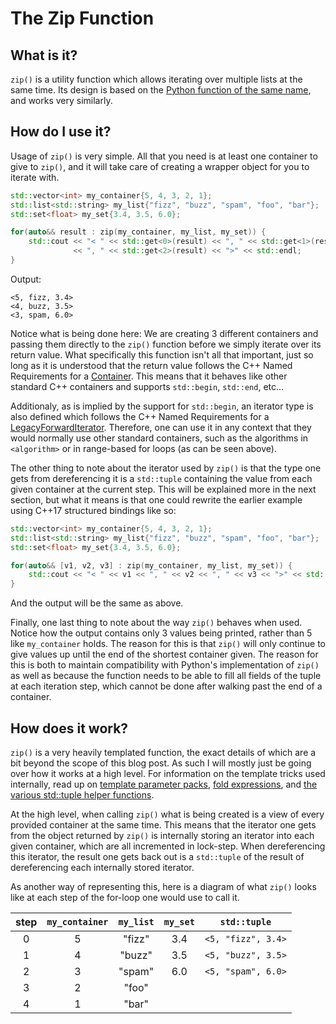 # The Zip Function

## What is it?

`zip()` is a utility function which allows iterating over multiple lists at the
same time. Its design is based on the
[Python function of the same name](https://docs.python.org/3/library/functions.html#zip),
and works very similarly.

## How do I use it?

Usage of `zip()` is very simple. All that you need is at least one container to
give to `zip()`, and it will take care of creating a wrapper object for you to
iterate with.

```cpp
std::vector<int> my_container{5, 4, 3, 2, 1};
std::list<std::string> my_list{"fizz", "buzz", "spam", "foo", "bar"};
std::set<float> my_set{3.4, 3.5, 6.0};

for(auto&& result : zip(my_container, my_list, my_set)) {
    std::cout << "< " << std::get<0>(result) << ", " << std::get<1>(result)
              << ", " << std::get<2>(result) << ">" << std::endl;
}
```

Output:
```
<5, fizz, 3.4>
<4, buzz, 3.5>
<3, spam, 6.0>
```

Notice what is being done here: We are creating 3 different containers and
passing them directly to the `zip()` function before we simply iterate over its
return value. What specifically this function isn't all that important, just so
long as it is understood that the return value follows the C++ Named
Requirements for a [Container](https://en.cppreference.com/w/cpp/named_req/Container).
This means that it behaves like other standard C++ containers and supports
`std::begin`, `std::end`, etc...

Additionaly, as is implied by the support for `std::begin`, an iterator type is
also defined which follows the C++ Named Requirements for a
[LegacyForwardIterator](https://en.cppreference.com/w/cpp/named_req/ForwardIterator).
Therefore, one can use it in any context that they would normally use other
standard containers, such as the algorithms in `<algorithm>` or in range-based
for loops (as can be seen above).

The other thing to note about the iterator used by `zip()` is that the type one
gets from dereferencing it is a `std::tuple` containing the value from each
given container at the current step. This will be explained more in the next
section, but what it means is that one could rewrite the earlier example using
C++17 structured bindings like so:

```cpp
std::vector<int> my_container{5, 4, 3, 2, 1};
std::list<std::string> my_list{"fizz", "buzz", "spam", "foo", "bar"};
std::set<float> my_set{3.4, 3.5, 6.0};

for(auto&& [v1, v2, v3] : zip(my_container, my_list, my_set)) {
    std::cout << "< " << v1 << ", " << v2 << ", " << v3 << ">" << std::endl;
}
```
And the output will be the same as above.

Finally, one last thing to note about the way `zip()` behaves when used. Notice
how the output contains only 3 values being printed, rather than 5 like
`my_container` holds. The reason for this is that `zip()` will only continue to
give values up until the end of the shortest container given. The reason for
this is both to maintain compatibility with Python's implementation of `zip()`
as well as because the function needs to be able to fill all fields of the tuple
at each iteration step, which cannot be done after walking past the end of a
container.

## How does it work?

`zip()` is a very heavily templated function, the exact details of which are a
bit beyond the scope of this blog post. As such I will mostly just be going over
how it works at a high level. For information on the template tricks used
internally, read up on [template parameter packs](https://en.cppreference.com/w/cpp/language/parameter_pack),
[fold expressions](https://en.cppreference.com/w/cpp/language/fold), and
[the various std::tuple helper functions](https://en.cppreference.com/w/cpp/header/tuple).

At the high level, when calling `zip()` what is being created is a view of every
provided container at the same time. This means that the iterator one gets from
the object returned by `zip()` is internally storing an iterator into each given
container, which are all incremented in lock-step. When dereferencing this
iterator, the result one gets back out is a `std::tuple` of the result of
dereferencing each internally stored iterator.

As another way of representing this, here is a diagram of what `zip()` looks
like at each step of the for-loop one would use to call it.

| step | `my_container` | `my_list` | `my_set` |    `std::tuple`    |
|:----:|:--------------:|:---------:|:--------:|:------------------:|
|  0   |        5       |   "fizz"  |    3.4   | `<5, "fizz", 3.4>` |
|  1   |        4       |   "buzz"  |    3.5   | `<5, "buzz", 3.5>` |
|  2   |        3       |   "spam"  |    6.0   | `<5, "spam", 6.0>` |
|  3   |        2       |   "foo"   |          |                    |
|  4   |        1       |   "bar"   |          |                    |

